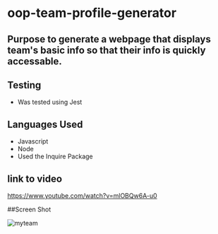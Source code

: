 # oop-team-profile-generator

## Purpose to generate a webpage that displays team's basic info so that their info is quickly accessable.

## Testing
- Was tested using Jest

## Languages Used
- Javascript
- Node
- Used the Inquire Package

## link to video
https://www.youtube.com/watch?v=mlOBQw6A-u0

##Screen Shot

![myteam](https://user-images.githubusercontent.com/77703087/119292395-86f91680-bc0d-11eb-8f8a-c9bddd75ad35.PNG)

